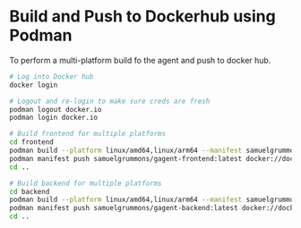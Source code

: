 # Build and Push to Dockerhub using Podman

To perform a multi-platform build fo the agent and push to docker hub.
```bash
# Log into Docker hub
docker login

# Logout and re-login to make sure creds are fresh
podman logout docker.io
podman login docker.io

# Build frontend for multiple platforms
cd frontend
podman build --platform linux/amd64,linux/arm64 --manifest samuelgrummons/gagent-frontend:latest .
podman manifest push samuelgrummons/gagent-frontend:latest docker://docker.io/samuelgrummons/gagent-frontend:latest
cd ..

# Build backend for multiple platforms  
cd backend
podman build --platform linux/amd64,linux/arm64 --manifest samuelgrummons/gagent-backend:latest .
podman manifest push samuelgrummons/gagent-backend:latest docker://docker.io/samuelgrummons/gagent-backend:latest
cd ..
```